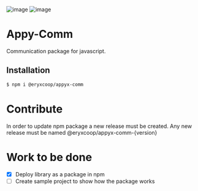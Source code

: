 ![image](https://img.shields.io/badge/JavaScript-323330?style=for-the-badge&logo=javascript&logoColor=F7DF1E)
![image](https://img.shields.io/badge/npm-CB3837?style=for-the-badge&logo=npm&logoColor=white)


# Appy-Comm

Communication package for javascript.

## Installation

```bash
$ npm i @eryxcoop/appyx-comm
```

# Contribute

In order to update npm package a new release must be created. Any new release must be named @eryxcoop/appyx-comm-{version}


# Work to be done

- [x] Deploy library as a package in npm
- [ ] Create sample project to show how the package works
